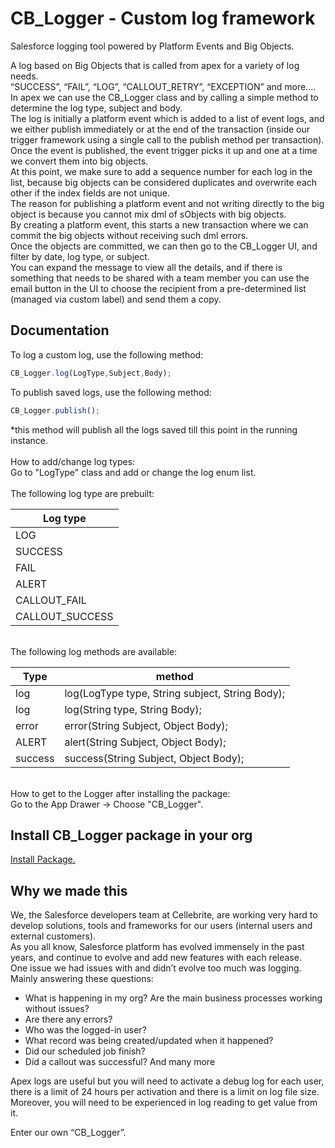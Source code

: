 # CB_Logger - Custom log framework
Salesforce logging tool powered by Platform Events and Big Objects.

A log based on Big Objects that is called from apex for a variety of log needs.<br/>
“SUCCESS”, “FAIL”, “LOG”, “CALLOUT_RETRY”, “EXCEPTION” and more….<br/>
In apex we can use the CB_Logger class and by calling a simple method to determine the log type, subject and body.<br/>
The log is initially a platform event which is added to a list of event logs, and we either publish immediately or at the end of the transaction (inside our trigger framework using a single call to the publish method per transaction).<br/>
Once the event is published, the event trigger picks it up and one at a time we convert them into big objects.<br/> At this point, we make sure to add a sequence number for each log in the list, because big objects can be considered duplicates and overwrite each other if the index fields are not unique.<br/>
The reason for publishing a platform event and not writing directly to the big object is because you cannot mix dml of sObjects with big objects.<br/> By creating a platform event, this starts a new transaction where we can commit the big objects without receiving such dml errors.<br/>
Once the objects are committed, we can then go to the CB_Logger UI, and filter by date, log type, or subject.<br/>
You can expand the message to view all the details, and if there is something that needs to be shared with a team member you can use the email button in the UI to choose the recipient from a pre-determined list (managed via custom label) and send them a copy.<br/>

Documentation
-------------
To log a custom log, use the following method:
```javascript
CB_Logger.log(LogType,Subject,Body);
```

To publish saved logs, use the following method:
```javascript
CB_Logger.publish();
```
*this method will publish all the logs saved till this point in the running instance.
<br/><br/>
How to add/change log types:<br/>
Go to "LogType" class and add or change the log enum list.
<br/><br/>
The following log type are prebuilt:
<table>
	<thead>
		<th>Log type</th>
	</thead>
	<tbody>
		<tr>
			<td>
				LOG
			</td>
		</tr>
		<tr>
			<td>
				SUCCESS
			</td>
		</tr>	
		<tr>
			<td>
        FAIL
			</td>
		</tr>	
		<tr>
			<td>
        ALERT
			</td>
		</tr>
    		<tr>
			<td>
        CALLOUT_FAIL
			</td>
		</tr>
     <tr>
			<td>
        CALLOUT_SUCCESS
			</td>
		</tr>
	</tbody>
</table>
<br/>
The following log methods are available:
<table>
	<thead>
		<th>Type</th>
    <th>method</th>
	</thead>
	<tbody>
		<tr>
			<td>
				log
			</td>
			<td>
				log(LogType type, String subject, String Body);
			</td>
		</tr>
		<tr>
			<td>
				log
			</td>
			<td>
				log(String type, String Body);
			</td>
		</tr>	
		<tr>
			<td>
        error
			</td>
			<td>
        error(String Subject, Object Body);
			</td>
		</tr>	
		<tr>
			<td>
        ALERT
			</td>
			<td>
        alert(String Subject, Object Body);
			</td>
		</tr>
    		<tr>
			<td>
        success
			</td>
			<td>
        success(String Subject, Object Body);
			</td>
		</tr>
	</tbody>
</table>
<br/>
How to get to the Logger after installing the package:<br/>
Go to the App Drawer -> Choose "CB_Logger".


Install CB_Logger package in your org
-------------
<a href="https://login.salesforce.com/packaging/installPackage.apexp?p0=04t4L000000gawa">
Install Package.
</a>

Why we made this
-------------
We, the Salesforce developers team at Cellebrite, are working very hard to develop solutions, tools and frameworks for our users (internal users and external customers). <br/>As you all know, Salesforce platform has evolved immensely in the past years, and continue to evolve and add new features with each release.<br/>
One issue we had issues with and didn’t evolve too much was logging.<br/>
Mainly answering these questions:<br/>
- What is happening in my org? Are the main business processes working without issues?
- Are there any errors?
- Who was the logged-in user?
- What record was being created/updated when it happened?
- Did our scheduled job finish?
- Did a callout was successful?
And many more

Apex logs are useful but you will need to activate a debug log for each user, there is a limit of 24 hours per activation and there is a limit on log file size. Moreover, you will need to be experienced in log reading to get value from it.

Enter our own “CB_Logger”.

